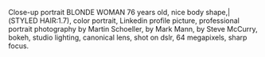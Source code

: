 Close-up portrait BLONDE WOMAN 76 years old, nice body shape,|(STYLED HAIR:1.7), color portrait, Linkedin profile picture, professional portrait photography by Martin Schoeller, by Mark Mann, by Steve McCurry, bokeh, studio lighting, canonical lens, shot on dslr, 64 megapixels, sharp focus.
